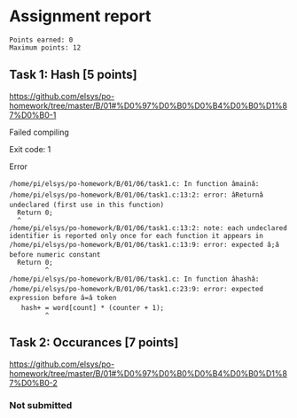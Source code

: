 # Assignment report
```
Points earned: 0
Maximum points: 12
```
## Task 1: Hash [5 points]
https://github.com/elsys/po-homework/tree/master/B/01#%D0%97%D0%B0%D0%B4%D0%B0%D1%87%D0%B0-1

Failed compiling

Exit code: 1

Error
```
/home/pi/elsys/po-homework/B/01/06/task1.c: In function âmainâ:
/home/pi/elsys/po-homework/B/01/06/task1.c:13:2: error: âReturnâ undeclared (first use in this function)
  Return 0;
  ^
/home/pi/elsys/po-homework/B/01/06/task1.c:13:2: note: each undeclared identifier is reported only once for each function it appears in
/home/pi/elsys/po-homework/B/01/06/task1.c:13:9: error: expected â;â before numeric constant
  Return 0;
         ^
/home/pi/elsys/po-homework/B/01/06/task1.c: In function âhashâ:
/home/pi/elsys/po-homework/B/01/06/task1.c:23:9: error: expected expression before â=â token
   hash+ = word[count] * (counter + 1);
         ^

```
## Task 2: Occurances [7 points]
https://github.com/elsys/po-homework/tree/master/B/01#%D0%97%D0%B0%D0%B4%D0%B0%D1%87%D0%B0-2

### Not submitted
